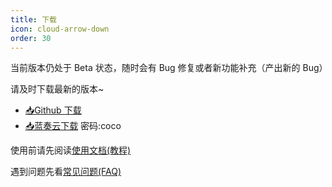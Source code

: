 ```yaml
---
title: 下载
icon: cloud-arrow-down
order: 30
---
```



当前版本仍处于 Beta 状态，随时会有 Bug 修复或者新功能补充（产出新的 Bug）

请及时下载最新的版本~

* [📥Github 下载](https://github.com/babalae/better-genshin-impact/releases)
* [📥蓝奏云下载](https://wwmy.lanzouq.com/b00rs2msd)  密码:coco



使用前请先阅读[使用文档(教程)](https://bgi.huiyadan.com/doc.html)

遇到问题先看[常见问题(FAQ)](https://bgi.huiyadan.com/faq.html)
